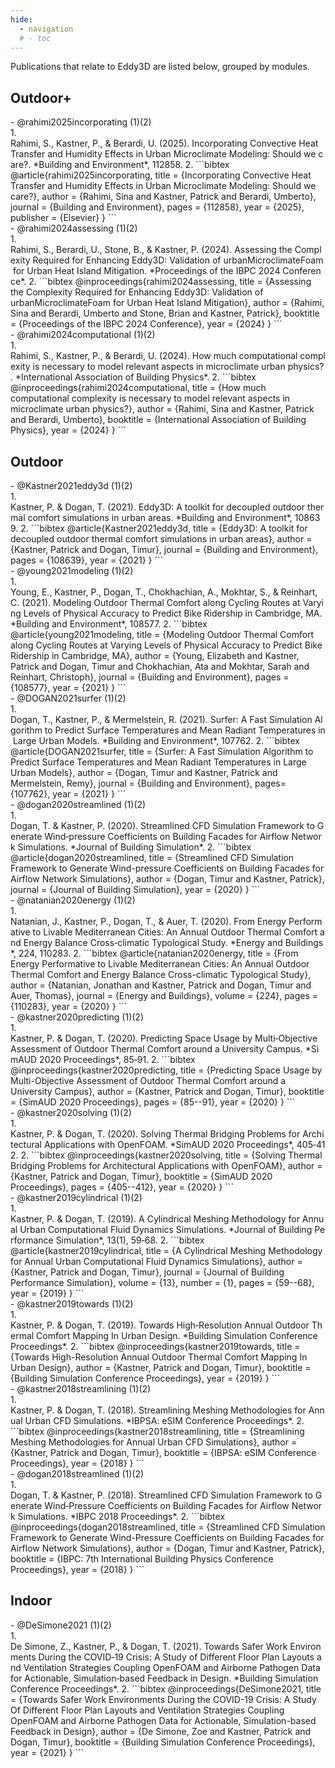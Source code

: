 ```yaml
---
hide:
  - navigation
  # - toc
---
```


Publications that relate to Eddy3D are listed below, grouped by modules. 

## Outdoor+

<div class="annotate" markdown>
- @rahimi2025incorporating (1)(2)
</div>
1.  Rahimi, S., Kastner, P., & Berardi, U. (2025). Incorporating Convective Heat Transfer and Humidity Effects in Urban Microclimate Modeling: Should we care?. *Building and Environment*, 112858.  
2.  
```bibtex
@article{rahimi2025incorporating,
  title     = {Incorporating Convective Heat Transfer and Humidity Effects in Urban Microclimate Modeling: Should we care?},
  author    = {Rahimi, Sina and Kastner, Patrick and Berardi, Umberto},
  journal   = {Building and Environment},
  pages     = {112858},
  year      = {2025},
  publisher = {Elsevier}
}
```

<div class="annotate" markdown>
- @rahimi2024assessing (1)(2)
</div>
1. Rahimi, S., Berardi, U., Stone, B., & Kastner, P. (2024). Assessing the Complexity Required for Enhancing Eddy3D: Validation of urbanMicroclimateFoam for Urban Heat Island Mitigation. *Proceedings of the IBPC 2024 Conference*.
2.  
```bibtex
@inproceedings{rahimi2024assessing,
  title     = {Assessing the Complexity Required for Enhancing Eddy3D: Validation of urbanMicroclimateFoam for Urban Heat Island Mitigation},
  author    = {Rahimi, Sina and Berardi, Umberto and Stone, Brian and Kastner, Patrick},
  booktitle = {Proceedings of the IBPC 2024 Conference},
  year      = {2024}
}  
```

<div class="annotate" markdown>
- @rahimi2024computational (1)(2)
</div>
1. Rahimi, S., Kastner, P., & Berardi, U. (2024). How much computational complexity is necessary to model relevant aspects in microclimate urban physics?. *International Association of Building Physics*.
2.  
```bibtex
@inproceedings{rahimi2024computational,
  title     = {How much computational complexity is necessary to model relevant aspects in microclimate urban physics?},
  author    = {Rahimi, Sina and Kastner, Patrick and Berardi, Umberto},
  booktitle = {International Association of Building Physics},
  year      = {2024}
}
```

## Outdoor

<div class="annotate" markdown>
- @Kastner2021eddy3d (1)(2)
</div>
1. Kastner, P. & Dogan, T. (2021). Eddy3D: A toolkit for decoupled outdoor thermal comfort simulations in urban areas. *Building and Environment*, 108639.
2.  
```bibtex
@article{Kastner2021eddy3d,
  title   = {Eddy3D: A toolkit for decoupled outdoor thermal comfort simulations in urban areas},
  author  = {Kastner, Patrick and Dogan, Timur},
  journal = {Building and Environment},
  pages   = {108639},
  year    = {2021}
}
```

<div class="annotate" markdown>
- @young2021modeling (1)(2)
</div>
1. Young, E., Kastner, P., Dogan, T., Chokhachian, A., Mokhtar, S., & Reinhart, C. (2021). Modeling Outdoor Thermal Comfort along Cycling Routes at Varying Levels of Physical Accuracy to Predict Bike Ridership in Cambridge, MA. *Building and Environment*, 108577. 
2.  
```bibtex
@article{young2021modeling,
  title   = {Modeling Outdoor Thermal Comfort along Cycling Routes at Varying Levels of Physical Accuracy to Predict Bike Ridership in Cambridge, MA},
  author  = {Young, Elizabeth and Kastner, Patrick and Dogan, Timur and Chokhachian, Ata and Mokhtar, Sarah and Reinhart, Christoph},
  journal = {Building and Environment},
  pages   = {108577},
  year    = {2021}
} 
```

<div class="annotate" markdown>
- @DOGAN2021surfer (1)(2)
</div>
1. Dogan, T., Kastner, P., & Mermelstein, R. (2021). Surfer: A Fast Simulation Algorithm to Predict Surface Temperatures and Mean Radiant Temperatures in Large Urban Models. *Building and Environment*, 107762. 
2.  
```bibtex
@article{DOGAN2021surfer,
  title   = {Surfer: A Fast Simulation Algorithm to Predict Surface Temperatures and Mean Radiant Temperatures in Large Urban Models},
  author  = {Dogan, Timur and Kastner, Patrick and Mermelstein, Remy},
  journal = {Building and Environment},
  pages= {107762},
  year    = {2021}
} 
```

<div class="annotate" markdown>
- @dogan2020streamlined (1)(2)
</div>
1. Dogan, T. & Kastner, P. (2020). Streamlined CFD Simulation Framework to Generate Wind‑pressure Coefficients on Building Facades for Airflow Network Simulations. *Journal of Building Simulation*. 
2.  
```bibtex
@article{dogan2020streamlined,
  title   = {Streamlined CFD Simulation Framework to Generate Wind-pressure Coefficients on Building Facades for Airflow Network Simulations},
  author  = {Dogan, Timur and Kastner, Patrick},
  journal = {Journal of Building Simulation},
  year    = {2020}
} 
```

<div class="annotate" markdown>
- @natanian2020energy (1)(2)
</div>
1. Natanian, J., Kastner, P., Dogan, T., & Auer, T. (2020). From Energy Performative to Livable Mediterranean Cities: An Annual Outdoor Thermal Comfort and Energy Balance Cross‑climatic Typological Study. *Energy and Buildings*, 224, 110283. 
2.  
```bibtex
@article{natanian2020energy,
  title   = {From Energy Performative to Livable Mediterranean Cities: An Annual Outdoor Thermal Comfort and Energy Balance Cross-climatic Typological Study},
  author  = {Natanian, Jonathan and Kastner, Patrick and Dogan, Timur and Auer, Thomas},
  journal = {Energy and Buildings},
  volume  = {224},
  pages   = {110283},
  year    = {2020}
} 
```

<div class="annotate" markdown>
- @kastner2020predicting (1)(2)
</div>
1. Kastner, P. & Dogan, T. (2020). Predicting Space Usage by Multi‑Objective Assessment of Outdoor Thermal Comfort around a University Campus. *SimAUD 2020 Proceedings*, 85‑91. 
2.  
```bibtex
@inproceedings{kastner2020predicting,
  title     = {Predicting Space Usage by Multi-Objective Assessment of Outdoor Thermal Comfort around a University Campus},
  author    = {Kastner, Patrick and Dogan, Timur},
  booktitle = {SimAUD 2020 Proceedings},
  pages     = {85--91},
  year      = {2020}
} 
```

<div class="annotate" markdown>
- @kastner2020solving (1)(2)
</div>
1. Kastner, P. & Dogan, T. (2020). Solving Thermal Bridging Problems for Architectural Applications with OpenFOAM. *SimAUD 2020 Proceedings*, 405‑412. 
2.  
```bibtex
@inproceedings{kastner2020solving,
  title     = {Solving Thermal Bridging Problems for Architectural Applications with OpenFOAM},
  author    = {Kastner, Patrick and Dogan, Timur},
  booktitle = {SimAUD 2020 Proceedings},
  pages     = {405--412},
  year      = {2020}
}
```

<div class="annotate" markdown>
- @kastner2019cylindrical (1)(2)
</div>
1. Kastner, P. & Dogan, T. (2019). A Cylindrical Meshing Methodology for Annual Urban Computational Fluid Dynamics Simulations. *Journal of Building Performance Simulation*, 13(1), 59‑68. 
2.   
```bibtex
@article{kastner2019cylindrical,
  title   = {A Cylindrical Meshing Methodology for Annual Urban Computational Fluid Dynamics Simulations},
  author  = {Kastner, Patrick and Dogan, Timur},
  journal = {Journal of Building Performance Simulation},
  volume  = {13},
  number  = {1},
  pages   = {59--68},
  year    = {2019}
} ```

<div class="annotate" markdown>
- @kastner2019towards (1)(2)
</div>
1. Kastner, P. & Dogan, T. (2019). Towards High‑Resolution Annual Outdoor Thermal Comfort Mapping In Urban Design. *Building Simulation Conference Proceedings*. 
2.  
```bibtex
@inproceedings{kastner2019towards,
  title     = {Towards High-Resolution Annual Outdoor Thermal Comfort Mapping In Urban Design},
  author    = {Kastner, Patrick and Dogan, Timur},
  booktitle = {Building Simulation Conference Proceedings},
  year      = {2019}
} 
```

<div class="annotate" markdown>
- @kastner2018streamlining (1)(2)
</div>
1. Kastner, P. & Dogan, T. (2018). Streamlining Meshing Methodologies for Annual Urban CFD Simulations. *IBPSA: eSIM Conference Proceedings*. 
2.   
```bibtex
@inproceedings{kastner2018streamlining,
  title     = {Streamlining Meshing Methodologies for Annual Urban CFD Simulations},
  author    = {Kastner, Patrick and Dogan, Timur},
  booktitle = {IBPSA: eSIM Conference Proceedings},
  year      = {2018}
} 
```

<div class="annotate" markdown>
- @dogan2018streamlined (1)(2)
</div>
1. Dogan, T. & Kastner, P. (2018). Streamlined CFD Simulation Framework to Generate Wind‑Pressure Coefficients on Building Facades for Airflow Network Simulations. *IBPC 2018 Proceedings*. 
2.    
```bibtex
@inproceedings{dogan2018streamlined,
  title     = {Streamlined CFD Simulation Framework to Generate Wind-Pressure Coefficients on Building Facades for Airflow Network Simulations},
  author    = {Dogan, Timur and Kastner, Patrick},
  booktitle = {IBPC: 7th International Building Physics Conference Proceedings},
  year      = {2018}
} 
```

## Indoor

<div class="annotate" markdown>
- @DeSimone2021 (1)(2)
</div>
1. De Simone, Z., Kastner, P., & Dogan, T. (2021). Towards Safer Work Environments During the COVID‑19 Crisis: A Study of Different Floor Plan Layouts and Ventilation Strategies Coupling OpenFOAM and Airborne Pathogen Data for Actionable, Simulation‑based Feedback in Design. *Building Simulation Conference Proceedings*.
2.  
```bibtex
@inproceedings{DeSimone2021,
  title     = {Towards Safer Work Environments During the COVID-19 Crisis: A Study Of Different Floor Plan Layouts and Ventilation Strategies Coupling OpenFOAM and Airborne Pathogen Data for Actionable, Simulation-based Feedback in Design},
  author    = {De Simone, Zoe and Kastner, Patrick and Dogan, Timur},
  booktitle = {Building Simulation Conference Proceedings},
  year      = {2021}
}
```
